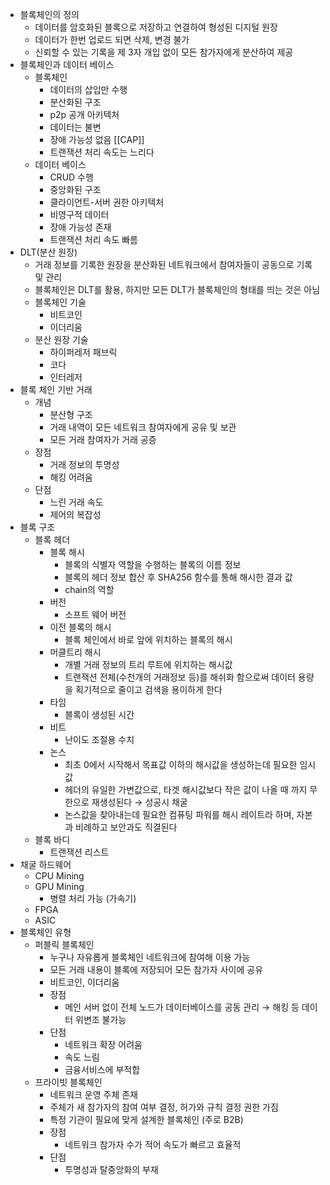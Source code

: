 - 블록체인의 정의
	- 데이터를 암호화된 블록으로 저장하고 연결하여 형성된 디지털 원장
	- 데이터가 한번 업로드 되면 삭제, 변경 불가
	- 신뢰할 수 있는 기록을 제 3자 개입 없이 모든 참가자에게 분산하여 제공
- 블록체인과 데이터 베이스
	- 블록체인
		- 데이터의 삽입만 수행
		- 분산화된 구조
		- p2p 공개 아키텍처
		- 데이터는 불변
		- 장애 가능성 없음 [[CAP]]
		- 트랜잭션 처리 속도는 느리다
	- 데이터 베이스
		- CRUD 수행
		- 중앙화된 구조
		- 클라이언트-서버 권한 아키텍처
		- 비영구적 데이터
		- 장애 가능성 존재
		- 트랜잭션 처리 속도 빠름
- DLT(분산 원장)
	- 거래 정보를 기록한 원장을 분산화된 네트워크에서 참여자들이 공동으로 기록 및 관리
	- 블록체인은 DLT를 활용, 하지만 모든 DLT가 블록체인의 형태를 띄는 것은 아님
	- 블록체인 기술
		- 비트코인
		- 이더리움
	- 분산 원장 기술
		- 하이퍼레저 패브릭
		- 코다
		- 인터레저
- 블록 체인 기반 거래
	- 개념
		- 분산형 구조
		- 거래 내역이 모든 네트워크 참여자에게 공유 및 보관
		- 모든 거래 참여자가 거래 공증
	- 장점
		- 거래 정보의 투명성
		- 해킹 어려움
	- 단점
		- 느린 거래 속도
		- 제어의 복잡성
- 블록 구조
	- 블록 헤더
		- 블록 해시
			- 블록의 식별자 역할을 수행하는 블록의 이름 정보
			- 블록의 헤더 정보 합산 후 SHA256 함수를 통해 해시한 결과 값
			- chain의 역할
		- 버전 
			- 소프트 웨어 버전
		- 이전 블록의 해시
			- 블록 체인에서 바로 앞에 위치하는 블록의 해시
		- 머클트리 해시
			- 개별 거래 정보의 트리 루트에 위치하는 해시값
			- 트랜잭션 전체(수천개의 거래정보 등)를 해쉬화 함으로써 데이터 용량을 획기적으로 줄이고 검색을 용이하게 한다
		- 타임
			- 블록이 생성된 시간
		- 비트
			- 난이도 조절용 수치
		- 논스
			- 최초 0에서 시작해서 목표값 이하의 해시값을 생성하는데 필요한 임시값
			- 헤더의 유일한 가변값으로, 타겟 해시값보다 작은 값이 나올 때 까지 무한으로 재생성된다
			  → 성공시 채굴
			- 논스값을 찾아내는데 필요한 컴퓨팅 파워를 해시 레이트라 하며, 자본과 비례하고 보안과도 직결된다
	- 블록 바디
		- 트랜잭션 리스트
- 채굴 하드웨어
	- CPU Mining
	- GPU Mining
		- 병렬 처리 가능 (가속기)
	- FPGA
	- ASIC
- 블록체인 유형
	- 퍼블릭 블록체인
		- 누구나 자유롭게 블록체인 네트워크에 참여해 이용 가능
		- 모든 거래 내용이 블록에 저장되어 모든 참가자 사이에 공유
		- 비트코인, 이더리움
		- 장점
			- 메인 서버 없이 전체 노드가 데이터베이스를 공동 관리 → 해킹 등 데이터 위변조 불가능
		- 단점
			- 네트워크 확장 어려움
			- 속도 느림 
			- 금융서비스에 부적합
	- 프라이빗 블록체인
		- 네트워크 운영 주체 존재
		- 주체가 새 참가자의 참여 여부 결정, 허가와 규칙 결정 권한 가짐 
		- 특정 기관이 필요에 맞게 설계한 블록체인 (주로 B2B)
		- 장점
			- 네트워크 참가자 수가 적어 속도가 빠르고 효율적
		- 단점
			- 투명성과 탈중앙화의 부재